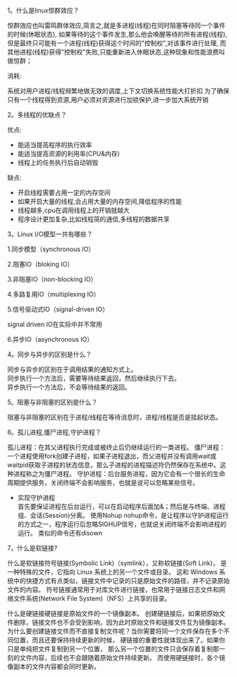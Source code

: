 
1。什么是linux惊群效应？    

惊群效应也叫雷鸣群体效应,简言之,就是多进程(线程)在同时阻塞等待同一个事件的时候(休眠状态),
如果等待的这个事件发生,那么他会唤醒等待的所有进程(线程), 
但是最终只可能有一个进程(线程)获得这个时间的"控制权",对该事件进行处理,
而其他进程(线程)获得"控制权"失败,只能重新进入休眠状态,这种现象和性能浪费叫做惊群；

消耗:

系统对用户进程/线程频繁地做无效的调度,上下文切换系统性能大打折扣
为了确保只有一个线程得到资源,用户必须对资源进行加锁保护,进一步加大系统开销

2。多线程的优缺点？    

优点:

- 能适当提高程序的执行效率
- 能适当提高资源的利用率(CPU&内存)
- 线程上的任务执行后自动销毁     

缺点:    
- 开启线程需要占用一定的内存空间    
- 如果开启大量的线程,会占用大量的内存空间,降低程序的性能    
- 线程越多,cpu在调用线程上的开销就越大    
- 程序设计更加复杂,比如线程简的通信,多线程的数据共享

3。Linux I/O模型一共有哪些？

1.同步模型（synchronous IO）

2.阻塞IO（bloking IO）

3.非阻塞IO（non-blocking IO）

4.多路复用IO（multiplexing IO）

5.信号驱动式IO（signal-driven IO）

signal driven IO在实际中并不常用

6.异步IO（asynchronous IO）


4。同步与异步的区别是什么？    

同步与异步的区别在于调用结果的通知方式上。     
同步执行一个方法后，需要等待结果返回，然后继续执行下去。     
异步执行一个方法后，不会等待结果的返回。


5。阻塞与非阻塞的区别是什么？

阻塞与非阻塞的区别在于进程/线程在等待消息时，进程/线程是否是挂起状态。

6。孤儿进程,僵尸进程,守护进程？

孤儿进程：在其父进程执行完成或被终止后仍继续运行的一类进程。
僵尸进程： 一个进程使用fork创建子进程，如果子进程退出，而父进程并没有调用wait或waitpid获取子进程的状态信息，那么子进程的进程描述符仍然保存在系统中。这种进程称之为僵尸进程。
守护进程：后台服务进程，因为它会有一个很长的生命周期提供服务，关闭终端不会影响服务，也就是说可以忽略某些信号。

- 实现守护进程     
  首先要保证进程在后台运行，可以在启动程序后面加&；然后是与终端、进程组、会话(Session)分离。
  使用Nohup nohup命令，是让程序以守护进程运行的方式之一，程序运行后忽略SIGHUP信号，也就说关闭终端不会影响进程的运行。
  类似的命令还有disown
  
7。什么是软链接?

什么是软链接符号链接(Symbolic Link)（symlink），又称软链接(Soft Link)，
是一种特殊的文件，它指向 Linux 系统上的另一个文件或目录。
这和 Windows 系统中的快捷方式有点类似，链接文件中记录的只是原始文件的路径，并不记录原始文件的内容。
符号链接通常用于对库文件进行链接，也常用于链接日志文件和网络文件系统(Network File System)（NFS）上共享的目录。

什么是硬链接硬链接是原始文件的一个镜像副本。
创建硬链接后，如果把原始文件删除，链接文件也不会受到影响，因为此时原始文件和链接文件互为镜像副本。
为什么要创建链接文件而不直接复制文件呢？当你需要将同一个文件保存在多个不同位置，而且还要保持持续更新的时候，
硬链接的重要性就体现出来了。如果你只是单纯把文件复制到另一个位置，
那么另一个位置的文件只会保存着复制那一刻的文件内容，后续也不会跟随着原始文件持续更新。
而使用硬链接时，各个镜像副本的文件内容都会同时更新。

        
